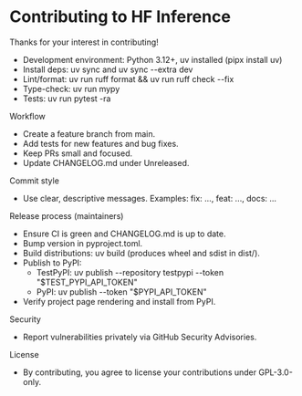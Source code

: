 # Contributing to HF Inference

Thanks for your interest in contributing!

- Development environment: Python 3.12+, uv installed (pipx install uv)
- Install deps: uv sync and uv sync --extra dev
- Lint/format: uv run ruff format && uv run ruff check --fix
- Type-check: uv run mypy
- Tests: uv run pytest -ra

Workflow
- Create a feature branch from main.
- Add tests for new features and bug fixes.
- Keep PRs small and focused.
- Update CHANGELOG.md under Unreleased.

Commit style
- Use clear, descriptive messages. Examples: fix: ..., feat: ..., docs: ...

Release process (maintainers)
- Ensure CI is green and CHANGELOG.md is up to date.
- Bump version in pyproject.toml.
- Build distributions: uv build (produces wheel and sdist in dist/).
- Publish to PyPI:
  - TestPyPI: uv publish --repository testpypi --token "$TEST_PYPI_API_TOKEN"
  - PyPI:     uv publish --token "$PYPI_API_TOKEN"
- Verify project page rendering and install from PyPI.

Security
- Report vulnerabilities privately via GitHub Security Advisories.

License
- By contributing, you agree to license your contributions under GPL-3.0-only.
